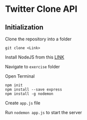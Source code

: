# Twitter Clone API

## Initialization

Clone the repository into a folder

    git clone <Link>

Install NodeJS from this [LINK](https://nodejs.org/en/)

Navigate to `exercise` folder

Open Terminal

    npm init
    npm install --save express
    npm install -g nodemon

Create `app.js` file    

Run `nodemon app.js` to start the server





